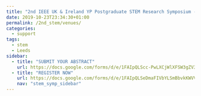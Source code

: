 ```yaml
---
title: "2nd IEEE UK & Ireland YP Postgraduate STEM Research Symposium - Venues"
date: 2019-10-23T23:34:30+01:00
permalink: /2nd_stem/venues/
categories:
  - support
tags:
  - stem
  - Leeds
sidebar:
  - title: "SUBMIT YOUR ABSTRACT" 
    url: https://docs.google.com/forms/d/e/1FAIpQLScc-PwLXCjWlXFSW3gZV38aU1iiRDb0zHMwfKTZcZL6QXGXgQ/viewform
  - title: "REGISTER NOW"
    url: https://docs.google.com/forms/d/e/1FAIpQLSeDmaFIVbYLSmBbvkKWVVyZtRapcTI0aO_75W6BwDnofLv9Dg/viewform
    nav: "stem_symp_sidebar"
---
```


